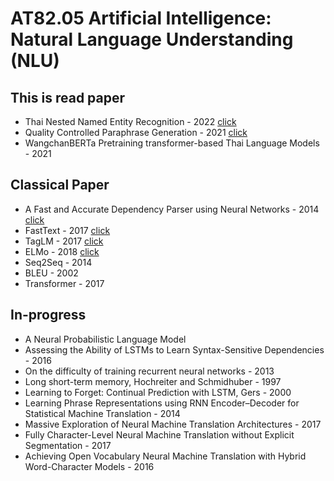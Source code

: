 #  AT82.05 Artificial Intelligence: Natural Language Understanding (NLU)

## This is read paper
- Thai Nested Named Entity Recognition - 2022 [click](./Assignment/paper/Thai%20Nested%20Named%20Entity%20Recognition%20Corpus.md)
- Quality Controlled Paraphrase Generation - 2021 [click](./Assignment/paper/Quality%20Controlled%20Paraphrase%20Generation.md)
- WangchanBERTa Pretraining transformer-based Thai Language Models - 2021

## Classical Paper
- A Fast and Accurate Dependency Parser using Neural Networks - 2014 [click](./Assignment/paper/A%20Fast%20and%20Accurate%20Dependency%20Parser%20using%20Neural%20Networks.md)
- FastText - 2017 [click](./Assignment/paper/FastText.md)
- TagLM - 2017 [click](./Assignment/paper/TagLM.md.md)
- ELMo - 2018 [click](./Assignment/paper/ELMo.md)
- Seq2Seq - 2014 
- BLEU - 2002
- Transformer - 2017

## In-progress
- A Neural Probabilistic Language Model
- Assessing the Ability of LSTMs to Learn Syntax-Sensitive Dependencies - 2016 
- On the difficulty of training recurrent neural networks - 2013
- Long short-term memory, Hochreiter and Schmidhuber - 1997
- Learning to Forget: Continual Prediction with LSTM, Gers - 2000
- Learning Phrase Representations using RNN Encoder–Decoder for Statistical Machine Translation - 2014
- Massive Exploration of Neural Machine Translation Architectures - 2017
- Fully Character-Level Neural Machine Translation without Explicit Segmentation - 2017
- Achieving Open Vocabulary Neural Machine Translation with Hybrid Word-Character Models - 2016
